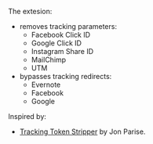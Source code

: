 The extesion:

* removes tracking parameters:
    * Facebook Click ID
    * Google Click ID
    * Instagram Share ID
    * MailChimp
    * UTM
* bypasses tracking redirects:
    * Evernote
    * Facebook
    * Google

Inspired by:

* [Tracking Token Stripper](https://github.com/jparise/chrome-utm-stripper) by Jon Parise.
